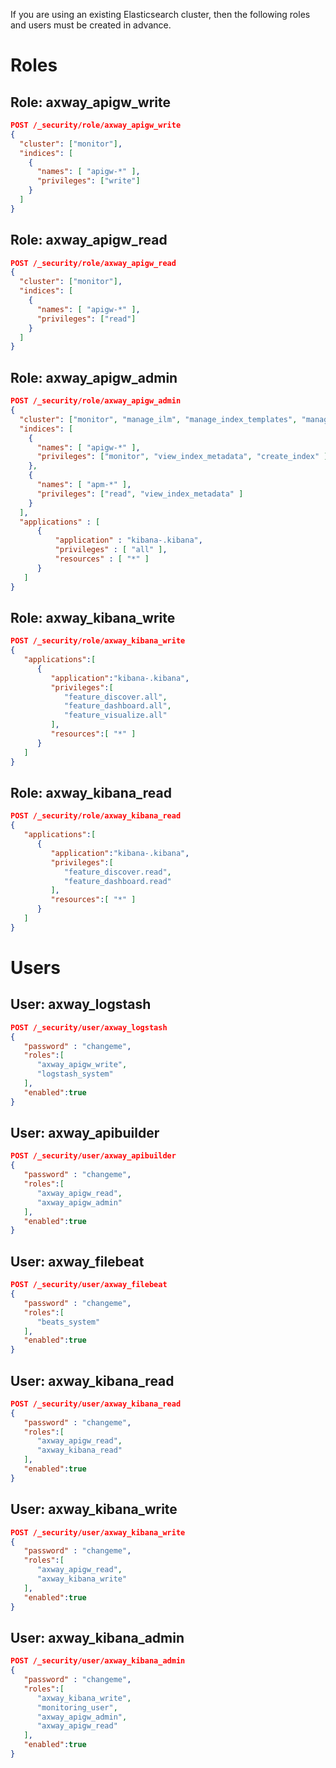 If you are using an existing Elasticsearch cluster, then the following roles and users must be created in advance.

# Roles

## Role: axway_apigw_write

```json
POST /_security/role/axway_apigw_write
{
  "cluster": ["monitor"],
  "indices": [
    {
      "names": [ "apigw-*" ],
      "privileges": ["write"]
    }
  ]
}
```

## Role: axway_apigw_read

```json
POST /_security/role/axway_apigw_read
{
  "cluster": ["monitor"],
  "indices": [
    {
      "names": [ "apigw-*" ],
      "privileges": ["read"]
    }
  ]
}
```

## Role: axway_apigw_admin

```json
POST /_security/role/axway_apigw_admin
{
  "cluster": ["monitor", "manage_ilm", "manage_index_templates", "manage_transform" ],
  "indices": [
    {
      "names": [ "apigw-*" ],
      "privileges": ["monitor", "view_index_metadata", "create_index" ]
    },
    {
      "names": [ "apm-*" ],
      "privileges": ["read", "view_index_metadata" ]
    }
  ],
  "applications" : [
      {
          "application" : "kibana-.kibana",
          "privileges" : [ "all" ],
          "resources" : [ "*" ]
      }
   ]
}
```

## Role: axway_kibana_write

```json
POST /_security/role/axway_kibana_write
{
   "applications":[
      {
         "application":"kibana-.kibana",
         "privileges":[
            "feature_discover.all",
            "feature_dashboard.all",
            "feature_visualize.all"
         ],
         "resources":[ "*" ]
      }
   ]
}
```

## Role: axway_kibana_read

```json
POST /_security/role/axway_kibana_read
{
   "applications":[
      {
         "application":"kibana-.kibana",
         "privileges":[
            "feature_discover.read",
            "feature_dashboard.read"
         ],
         "resources":[ "*" ]
      }
   ]
}
```

# Users

## User: axway_logstash

```json
POST /_security/user/axway_logstash
{
   "password" : "changeme",
   "roles":[
      "axway_apigw_write",
      "logstash_system"
   ],
   "enabled":true
}
```

## User: axway_apibuilder

```json
POST /_security/user/axway_apibuilder
{
   "password" : "changeme",
   "roles":[
      "axway_apigw_read",
      "axway_apigw_admin"
   ],
   "enabled":true
}
```

## User: axway_filebeat

```json
POST /_security/user/axway_filebeat
{
   "password" : "changeme",
   "roles":[
      "beats_system"
   ],
   "enabled":true
}
```

## User: axway_kibana_read

```json
POST /_security/user/axway_kibana_read
{
   "password" : "changeme",
   "roles":[
      "axway_apigw_read",
      "axway_kibana_read"
   ],
   "enabled":true
}
```

## User: axway_kibana_write

```json
POST /_security/user/axway_kibana_write
{
   "password" : "changeme",
   "roles":[
      "axway_apigw_read",
      "axway_kibana_write"
   ],
   "enabled":true
}
```

## User: axway_kibana_admin

```json
POST /_security/user/axway_kibana_admin
{
   "password" : "changeme",
   "roles":[
      "axway_kibana_write",
      "monitoring_user",
      "axway_apigw_admin",
      "axway_apigw_read"
   ],
   "enabled":true
}
```